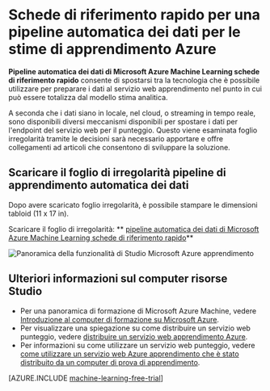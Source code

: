 <properties
    pageTitle="Schede di riferimento rapido per una pipeline automatica dei dati per le stime di apprendimento Azure | Microsoft Azure"
    description="Foglio irregolarità stampabile che illustra come configurare una pipeline automatica dei dati al servizio web apprendimento Azure se i dati sono in locale, streaming, in Azure o in un servizio cloud di terze parti."
    services="machine-learning"
    documentationCenter=""
    authors="garyericson"
    manager="jhubbard"
    editor="cgronlun"/>

<tags
    ms.service="machine-learning"
    ms.workload="data-services"
    ms.tgt_pltfrm="na"
    ms.devlang="na"
    ms.topic="article"
    ms.date="08/19/2016"
    ms.author="mithal;garye" />

# <a name="cheat-sheet-for-an-automated-data-pipeline-for-azure-machine-learning-predictions"></a>Schede di riferimento rapido per una pipeline automatica dei dati per le stime di apprendimento Azure

**Pipeline automatica dei dati di Microsoft Azure Machine Learning schede di riferimento rapido** consente di spostarsi tra la tecnologia che è possibile utilizzare per preparare i dati al servizio web apprendimento nel punto in cui può essere totalizza dal modello stima analitica.

A seconda che i dati siano in locale, nel cloud, o streaming in tempo reale, sono disponibili diversi meccanismi disponibili per spostare i dati per l'endpoint del servizio web per il punteggio.
Questo viene esaminata foglio irregolarità tramite le decisioni sarà necessario apportare e offre collegamenti ad articoli che consentono di sviluppare la soluzione.

## <a name="download-the-machine-learning-automated-data-pipeline-cheat-sheet"></a>Scaricare il foglio di irregolarità pipeline di apprendimento automatica dei dati

Dopo avere scaricato foglio irregolarità, è possibile stampare le dimensioni tabloid (11 x 17 in).

Scaricare il foglio di irregolarità: ** [pipeline automatica dei dati di Microsoft Azure Machine Learning schede di riferimento rapido](http://download.microsoft.com/download/C/C/7/CC726F8B-2E6F-4C20-9B6F-AFBEE8253023/microsoft-machine-learning-operationalization-cheat-sheet_v1.pdf)**

![Panoramica della funzionalità di Studio Microsoft Azure apprendimento][op-cheat-sheet]

[op-cheat-sheet]: ./media/machine-learning-automated-data-pipeline-cheat-sheet/machine-learning-automated-data-pipeline-cheat-sheet_v1.1.png


## <a name="more-help-with-machine-learning-studio"></a>Ulteriori informazioni sul computer risorse Studio

* Per una panoramica di formazione di Microsoft Azure Machine, vedere [Introduzione al computer di formazione su Microsoft Azure](machine-learning-what-is-machine-learning.md).
* Per visualizzare una spiegazione su come distribuire un servizio web punteggio, vedere [distribuire un servizio web apprendimento Azure](machine-learning-publish-a-machine-learning-web-service.md).
* Per informazioni su come utilizzare un servizio web punteggio, vedere [come utilizzare un servizio web Azure apprendimento che è stato distribuito da un computer di prova di apprendimento](machine-learning-consume-web-services.md).

[AZURE.INCLUDE [machine-learning-free-trial](../../includes/machine-learning-free-trial.md)]

